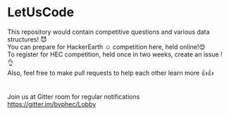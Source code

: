 # LetUsCode
This repository would contain competitive questions and various data structures! :smiling_imp:
<br>
You can prepare for HackerEarth :relaxed: competition here, held online!:heart_eyes: <br>
To register for  HEC competition, held once in two weeks, create an issue ! :ok_hand: <br>
Also, feel free to make pull requests to help each other learn more :thumbsup::thumbsup:<br><br>

Join us at Gitter room for regular notifications <br>
https://gitter.im/bvphec/Lobby



